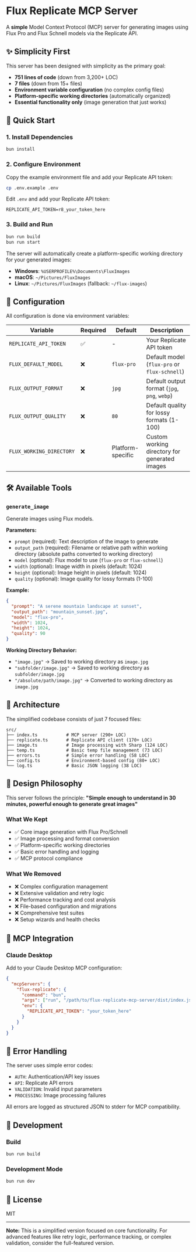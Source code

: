 # Flux Replicate MCP Server

A **simple** Model Context Protocol (MCP) server for generating images using Flux Pro and Flux Schnell models via the Replicate API.

## ✨ Simplicity First

This server has been designed with simplicity as the primary goal:
- **751 lines of code** (down from 3,200+ LOC)
- **7 files** (down from 15+ files)
- **Environment variable configuration** (no complex config files)
- **Platform-specific working directories** (automatically organized)
- **Essential functionality only** (image generation that just works)

## 🚀 Quick Start

### 1. Install Dependencies

```bash
bun install
```

### 2. Configure Environment

Copy the example environment file and add your Replicate API token:

```bash
cp .env.example .env
```

Edit `.env` and add your Replicate API token:

```env
REPLICATE_API_TOKEN=r8_your_token_here
```

### 3. Build and Run

```bash
bun run build
bun run start
```

The server will automatically create a platform-specific working directory for your generated images:
- **Windows**: `%USERPROFILE%\Documents\FluxImages`
- **macOS**: `~/Pictures/FluxImages`
- **Linux**: `~/Pictures/FluxImages` (fallback: `~/flux-images`)

## 🔧 Configuration

All configuration is done via environment variables:

| Variable | Required | Default | Description |
|----------|----------|---------|-------------|
| `REPLICATE_API_TOKEN` | ✅ | - | Your Replicate API token |
| `FLUX_DEFAULT_MODEL` | ❌ | `flux-pro` | Default model (`flux-pro` or `flux-schnell`) |
| `FLUX_OUTPUT_FORMAT` | ❌ | `jpg` | Default output format (`jpg`, `png`, `webp`) |
| `FLUX_OUTPUT_QUALITY` | ❌ | `80` | Default quality for lossy formats (1-100) |
| `FLUX_WORKING_DIRECTORY` | ❌ | Platform-specific | Custom working directory for generated images |

## 🛠️ Available Tools

### `generate_image`

Generate images using Flux models.

**Parameters:**
- `prompt` (required): Text description of the image to generate
- `output_path` (required): Filename or relative path within working directory (absolute paths converted to working directory)
- `model` (optional): Flux model to use (`flux-pro` or `flux-schnell`)
- `width` (optional): Image width in pixels (default: 1024)
- `height` (optional): Image height in pixels (default: 1024)
- `quality` (optional): Image quality for lossy formats (1-100)

**Example:**
```json
{
  "prompt": "A serene mountain landscape at sunset",
  "output_path": "mountain_sunset.jpg",
  "model": "flux-pro",
  "width": 1024,
  "height": 1024,
  "quality": 90
}
```

**Working Directory Behavior:**
- `"image.jpg"` → Saved to working directory as `image.jpg`
- `"subfolder/image.jpg"` → Saved to working directory as `subfolder/image.jpg`
- `"/absolute/path/image.jpg"` → Converted to working directory as `image.jpg`

## 📁 Architecture

The simplified codebase consists of just 7 focused files:

```
src/
├── index.ts           # MCP server (290+ LOC)
├── replicate.ts       # Replicate API client (170+ LOC)
├── image.ts           # Image processing with Sharp (124 LOC)
├── temp.ts            # Basic temp file management (73 LOC)
├── errors.ts          # Simple error handling (58 LOC)
├── config.ts          # Environment-based config (80+ LOC)
└── log.ts             # Basic JSON logging (38 LOC)
```

## 🎯 Design Philosophy

This server follows the principle: **"Simple enough to understand in 30 minutes, powerful enough to generate great images"**

### What We Kept
- ✅ Core image generation with Flux Pro/Schnell
- ✅ Image processing and format conversion
- ✅ Platform-specific working directories
- ✅ Basic error handling and logging
- ✅ MCP protocol compliance

### What We Removed
- ❌ Complex configuration management
- ❌ Extensive validation and retry logic
- ❌ Performance tracking and cost analysis
- ❌ File-based configuration and migrations
- ❌ Comprehensive test suites
- ❌ Setup wizards and health checks

## 🔗 MCP Integration

### Claude Desktop

Add to your Claude Desktop MCP configuration:

```json
{
  "mcpServers": {
    "flux-replicate": {
      "command": "bun",
      "args": ["run", "/path/to/flux-replicate-mcp-server/dist/index.js"],
      "env": {
        "REPLICATE_API_TOKEN": "your_token_here"
      }
    }
  }
}
```

## 🚨 Error Handling

The server uses simple error codes:
- `AUTH`: Authentication/API key issues
- `API`: Replicate API errors
- `VALIDATION`: Invalid input parameters
- `PROCESSING`: Image processing failures

All errors are logged as structured JSON to stderr for MCP compatibility.

## 📝 Development

### Build
```bash
bun run build
```

### Development Mode
```bash
bun run dev
```

## 📄 License

MIT

---

**Note:** This is a simplified version focused on core functionality. For advanced features like retry logic, performance tracking, or complex validation, consider the full-featured version. 